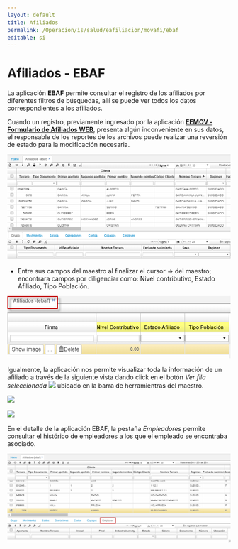 ```yaml
---
layout: default
title: Afiliados
permalink: /Operacion/is/salud/eafiliacion/movafi/ebaf
editable: si
---
```


# Afiliados - EBAF

La aplicación **EBAF** permite consultar el registro de los afiliados por diferentes filtros de búsquedas, allí se puede ver todos los datos correspondientes a los afiliados.  


Cuando un registro, previamente ingresado por la aplicación [**EEMOV - Formulario de Afiliados WEB**](http://docs.oasiscom.com/Operacion/crm/portal/cliente/eemov), presenta algún inconveniente en sus datos, el responsable de los reportes de los archivos puede realizar una reversión de estado para la modificación necesaria.  

![](ebaf.png)

* Entre sus campos del maestro al finalizar el cursor => del maestro; encontrara campos por diligenciar como:
Nivel contributivo, Estado Afiliado, Tipo Población.  

![](ebaf3.png)



Igualmente, la aplicación nos permite visualizar toda la información de un afiliado a través de la siguiente vista dando click en el botón _Ver fila seleccionada_ ![](nuevo.png)  ubicado en la barra de herramientras del maestro.  

![](ver.png)

![](ebaf1.png)

En el detalle de la aplicación EBAF, la pestaña _Empleadores_ permite consultar el histórico de empleadores a los que el empleado se encontraba asociado.  

![](ebaf2.png)